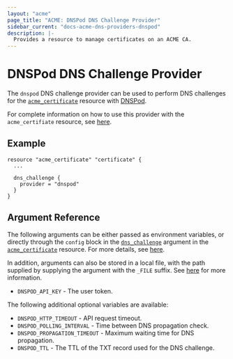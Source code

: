 ```yaml
---
layout: "acme"
page_title: "ACME: DNSPod DNS Challenge Provider"
sidebar_current: "docs-acme-dns-providers-dnspod"
description: |-
  Provides a resource to manage certificates on an ACME CA.
---
```


# DNSPod DNS Challenge Provider

The `dnspod` DNS challenge provider can be used to perform DNS challenges for
the [`acme_certificate`][resource-acme-certificate] resource with
[DNSPod][provider-service-page].

[resource-acme-certificate]: /docs/providers/acme/r/certificate.html
[provider-service-page]: http://www.dnspod.com/

For complete information on how to use this provider with the `acme_certifiate`
resource, see [here][resource-acme-certificate-dns-challenges].

[resource-acme-certificate-dns-challenges]: /docs/providers/acme/r/certificate.html#using-dns-challenges

## Example

```hcl
resource "acme_certificate" "certificate" {
  ...

  dns_challenge {
    provider = "dnspod"
  }
}
```

## Argument Reference

The following arguments can be either passed as environment variables, or
directly through the `config` block in the
[`dns_challenge`][resource-acme-certificate-dns-challenge-arg] argument in the
[`acme_certificate`][resource-acme-certificate] resource. For more details, see
[here][resource-acme-certificate-dns-challenges].

[resource-acme-certificate-dns-challenge-arg]: /docs/providers/acme/r/certificate.html#dns_challenge

In addition, arguments can also be stored in a local file, with the path
supplied by supplying the argument with the `_FILE` suffix. See
[here][acme-certificate-file-arg-example] for more information.

[acme-certificate-file-arg-example]: /docs/providers/acme/r/certificate.html#using-variable-files-for-provider-arguments

* `DNSPOD_API_KEY` - The user token.

The following additional optional variables are available:

* `DNSPOD_HTTP_TIMEOUT` - API request timeout.
* `DNSPOD_POLLING_INTERVAL` - Time between DNS propagation check.
* `DNSPOD_PROPAGATION_TIMEOUT` - Maximum waiting time for DNS propagation.
* `DNSPOD_TTL` - The TTL of the TXT record used for the DNS challenge.



